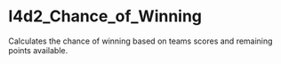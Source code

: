 # l4d2_Chance_of_Winning
Calculates the chance of winning based on teams scores and remaining points available.
